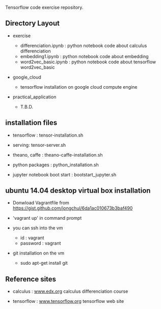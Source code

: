 ﻿Tensorflow code exercise repository.

## Directory Layout

- exercise
   - differenciation.ipynb : python notebook code about calculus differenciation 
   - embedding1.ipynb : python notebook code about embedding
   - word2vec_basic.ipynb : python notebook code about tensorflow word2vec_basic

- google_cloud
   - tensorflow installation on google cloud compute engine 

- practical_application
   - T.B.D.


## installation files
 
- tensorflow : tensor-installation.sh 

- serving: tensor-server.sh 

- theano, caffe : theano-caffe-installation.sh

- python packages : python_installation.sh

- jupyter notebook boot start : bootstart_jupyter.sh 


## ubuntu 14.04 desktop virtual box installation
 
- Donwload Vagrantfile from https://gist.github.com/jongchul/6da1ac010673b3baf490 
   
- 'vagrant up' in command prompt  

- you can ssh into the vm 
  - id : vagrant 
  - password : vagrant  

- git installation on the vm 
    - sudo apt-get install git
    


## Reference sites

- calculus : www.edx.org calculus differenciation course

- tensorflow : www.tensorflow.org tensorflow web site




